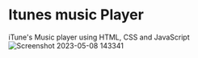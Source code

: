 # Itunes music Player
iTune's Music player using HTML, CSS and JavaScript
![Screenshot 2023-05-08 143341](https://user-images.githubusercontent.com/105886413/236916692-eb7d749b-a2ae-4563-a331-57b314fa38a9.png)
